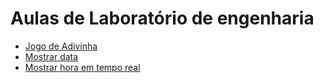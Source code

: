 <!doctype html>
<html lang="pt-br">

<head>
  <!-- Required meta tags -->
  <meta charset="utf-8">
  <meta name="viewport" content="width=device-width, initial-scale=1, shrink-to-fit=no">

  <!-- Bootstrap CSS -->
  <link href="https://cdn.jsdelivr.net/npm/bootstrap@5.1.3/dist/css/bootstrap.min.css" rel="stylesheet"
    integrity="sha384-1BmE4kWBq78iYhFldvKuhfTAU6auU8tT94WrHftjDbrCEXSU1oBoqyl2QvZ6jIW3" crossorigin="anonymous">
  <link rel="stylesheet" type="text/css" href="/LABORATORIO-DE-ENGENHARIA/stile.css" media="screen" />

  <title>Projeto de IES-301</title>
</head>

<body class="container">
  <h1>Aulas de Laboratório de engenharia</h1>
  <div>
    <ul>
        <li id="JogoAdivinha"><a href="/LABORATORIO-DE-ENGENHARIA/desafio1/JogoAdivinha.html">Jogo de Adivinha</a></li>
        <li><a  href="/LABORATORIO-DE-ENGENHARIA/Aula 2/MostrarData.html">Mostrar data</a></li>
        <li><a  href="/LABORATORIO-DE-ENGENHARIA/Aula 2/MostrarData.html">Mostrar hora em tempo real</a></li>
    </ul>
  </div>

</body>

</html>
